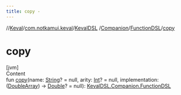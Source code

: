 ```yaml
---
title: copy -
---
```

//[Keval](../../../../index.md)/[com.notkamui.keval](../../../index.md)/[KevalDSL](../../index.md)
/[Companion](../index.md)/[FunctionDSL](index.md)/[copy](copy.md)

# copy

[jvm]  
Content  
fun [copy](copy.md)(name: [String](https://kotlinlang.org/api/latest/jvm/stdlib/kotlin/-string/index.html)? = null,
arity: [Int](https://kotlinlang.org/api/latest/jvm/stdlib/kotlin/-int/index.html)? = null,
implementation: ([DoubleArray](https://kotlinlang.org/api/latest/jvm/stdlib/kotlin/-double-array/index.html))
-> [Double](https://kotlinlang.org/api/latest/jvm/stdlib/kotlin/-double/index.html)? =
null): [KevalDSL.Companion.FunctionDSL](index.md)  



